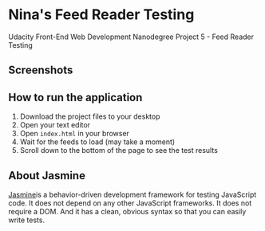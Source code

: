 # Nina's Feed Reader Testing

Udacity Front-End Web Development Nanodegree Project 5 - Feed Reader Testing

## Screenshots


## How to run the application

1. Download the project files to your desktop
2. Open your text editor
3. Open `index.html` in your browser
4. Wait for the feeds to load (may take a moment)
5. Scroll down to the bottom of the page to see the test results

## About Jasmine

[Jasmine](https://jasmine.github.io/index.html)is a behavior-driven development framework for testing JavaScript code. It does not depend on any other JavaScript frameworks. It does not require a DOM. And it has a clean, obvious syntax so that you can easily write tests.

